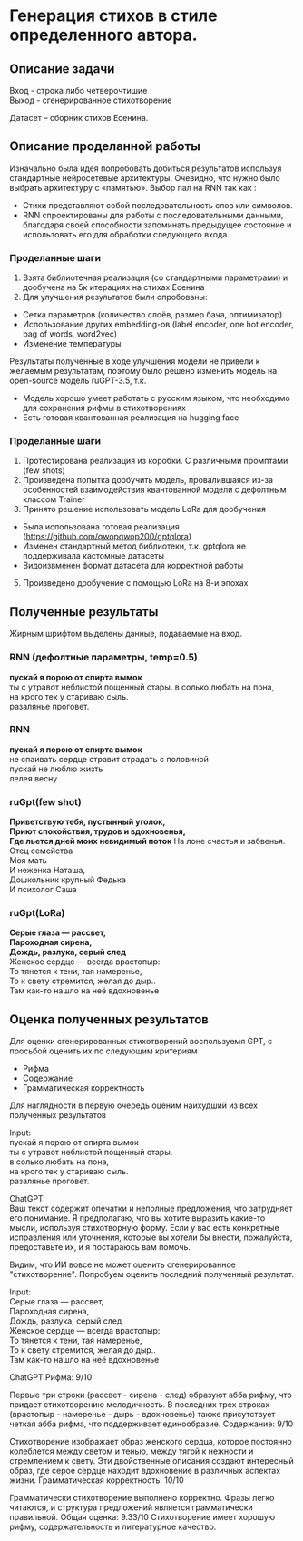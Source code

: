 # Генерация стихов в стиле определенного автора.
## Описание задачи
Вход - строка либо четверочтишие \
Выход - сгенерированное стихотворение

Датасет – сборник стихов Есенина. 
## Описание проделанной работы

Изначально была идея попробовать добиться результатов используя стандартные нейросетевые архитектуры. Очевидно, что нужно было выбрать архитектуру с «памятью». Выбор пал на RNN так как :

* Стихи представляют собой последовательность слов или символов.
* RNN спроектированы для работы с последовательными данными, благодаря своей способности запоминать предыдущее состояние и использовать его для обработки следующего входа.

### Проделанные шаги

1. Взята библиотечная реализация (со стандартными параметрами) и дообучена на 5к итерациях на стихах Есенина
2. Для улучшения результатов были опробованы:
+ Сетка параметров (количество слоёв, размер бача, оптимизатор)
+ Использование других embedding-ов (label encoder, one hot encoder, bag of words, word2vec)
+ Изменение температуры

Результаты полученные в ходе улучшения модели не привели к желаемым результатам, поэтому было решено изменить модель на open-source модель ruGPT-3.5, т.к.

* Модель хорошо умеет работать с русским языком, что необходимо для сохранения рифмы в стихотворениях
* Есть готовая квантованная реализация на hugging face

### Проделанные шаги

1. Протестирована реализация из коробки. С различными промптами (few shots)
3. Произведена попытка дообучить модель, провалившаяся из-за особенностей взаимодействия квантованной модели с дефолтным классом Trainer
4. Принято решение использовать модель LoRa для дообучения
+ Была использована готовая реализация (https://github.com/qwopqwop200/gptqlora)
+ Изменен стандартный метод библиотеки, т.к. gptqlora не поддерживала кастомные датасеты
+ Видоизвменен формат датасета для корректной работы
5. Произведено дообучение с помощью LoRa на 8-и эпохах

## Полученные результаты
Жирным шрифтом выделены данные, подаваемые на вход.
### RNN (дефолтные параметры, temp=0.5)
__пускай я порою от спирта вымок__ \
ты с утравот неблистой пощенный стары. в солько любать на пона, \
на крого тек у стариваю сыль. \
разалянье проговет.

### RNN
__пускай я порою от спирта вымок__ \
не спаивать сердце стравит страдать с половиной \
пускай не люблю жизть \
лелея весну

### ruGpt(few shot)


__Приветствую тебя, пустынный уголок,__ \
__Приют спокойствия, трудов и вдохновенья,__ \
__Где льется дней моих невидимый поток__ 
На лоне счастья и забвенья.\
Отец семейства\
Моя мать\
И неженка Наташа, \
Дошкольник крупный Федька \
И психолог Саша

 ### ruGpt(LoRa)

__Серые глаза — рассвет,__ \
__Пароходная сирена,__ \
__Дождь, разлука, серый след__ \
Женское сердце — всегда врастопыр: \
То тянется к тени, тая намеренье, \
То к свету стремится, желая до дыр.. \
Там как-то нашло на неё вдохновенье

## Оценка полученных результатов
Для оценки сгенерированных стихотворений воспользуемя GPT, с просьбой оценить их по следующим критериям
* Рифма
* Содержание
* Грамматическая корректность

Для наглядности в первую очередь оценим наихудший из всех полученных результатов

Input: \
пускай я порою от спирта вымок \
ты с утравот неблистой пощенный стары. \
 в солько любать на пона,\
на крого тек у стариваю сыль. \
разалянье проговет.

ChatGPT: \
Ваш текст содержит опечатки и неполные предложения, что затрудняет его понимание. Я предполагаю, что вы хотите выразить какие-то мысли, используя стихотворную форму. Если у вас есть конкретные исправления или уточнения, которые вы хотели бы внести, пожалуйста, предоставьте их, и я постараюсь вам помочь.

Видим, что ИИ вовсе не может оценить сгенерированное "стихотворение". Попробуем оценить последний полученный результат.

Input:\
Серые глаза — рассвет,\
Пароходная сирена,\
Дождь, разлука, серый след\
Женское сердце — всегда врастопыр:\
То тянется к тени, тая намеренье,\
То к свету стремится, желая до дыр..\
Там как-то нашло на неё вдохновенье


ChatGPT
Рифма: 9/10

Первые три строки (рассвет - сирена - след) образуют абба рифму, что придает стихотворению мелодичность. В последних трех строках (врастопыр - намеренье - дырь - вдохновенье) также присутствует четкая абба рифма, что поддерживает единообразие.
Содержание: 9/10

Стихотворение изображает образ женского сердца, которое постоянно колеблется между светом и тенью, между тягой к нежности и стремлением к свету. Эти двойственные описания создают интересный образ, где серое сердце находит вдохновение в различных аспектах жизни.
Грамматическая корректность: 10/10

Грамматически стихотворение выполнено корректно. Фразы легко читаются, и структура предложений является грамматически правильной.
Общая оценка: 9.33/10
Стихотворение имеет хорошую рифму, содержательность и литературное качество.


